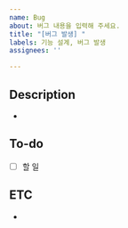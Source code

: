 ```yaml
---
name: Bug
about: 버그 내용을 입력해 주세요.
title: "[버그 발생] "
labels: 기능 설계, 버그 발생
assignees: ''

---
```


## Description
- 

## To-do
- [ ] 할 일

## ETC
-

